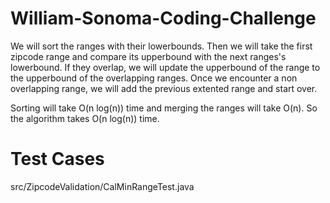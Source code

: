 # William-Sonoma-Coding-Challenge

We will sort the ranges with their lowerbounds. Then we will take the first zipcode range and compare its upperbound with the next ranges's lowerbound. If they overlap, we will update the upperbound of the range to the upperbound of the overlapping ranges. Once we encounter a non overlapping range, we will add the previous extented range and start over.

Sorting will take O(n log(n)) time and merging the ranges will take O(n). So the algorithm takes O(n log(n)) time.

# Test Cases
src/ZipcodeValidation/CalMinRangeTest.java
